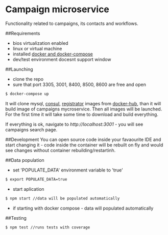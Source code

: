 # Campaign microservice
Functionality related to campaigns, its contacts and workflows.

##Requirements
- bios virtualization enabled
- linux or virtual machine
- installed [docker and docker-compose](https://www.docker.com/)
- dev/test environment docesnt support window

##Launching
- clone the repo
- sure that port 3305, 3001, 8400, 8500, 8600 are free and open
```bash
$ docker-compose up
```
It will clone mysql, [consul](https://www.consul.io/),  [registrator](http://gliderlabs.com/registrator/latest/) images from [docker-hub](https://hub.docker.com/), than it will build image of campaigns mycroservice. Then all images will be launched. For the first time it will take some time to download and build everything.

If everything is ok, navigate to _http://localhost:3001_ - you will see campaigns search page.

##Development
You can open source code inside your favaourite IDE and start changing it - code inside 
the container will be rebuilt on fly and would see changes without container rebuilding/restartinh.

##Data population
- set 'POPULATE_DATA' environment variable to 'true'  
```bash
$ export POPULATE_DATA=true
```
- start aplication
```bash
$ npm start //data will be populated automatically
```
- if starting with docker compose - data will populated automatically

##Testing
```bash
$ npm test //runs tests with coverage
```
